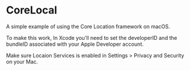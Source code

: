 # CoreLocal
A simple example of using the Core Location framework on macOS.

To make this work, In Xcode you'll need to set the developerID and the bundleID associated
with your Apple Developer account.

Make sure Locaion Services is enabled in Settings > Privacy and Security on your Mac.

